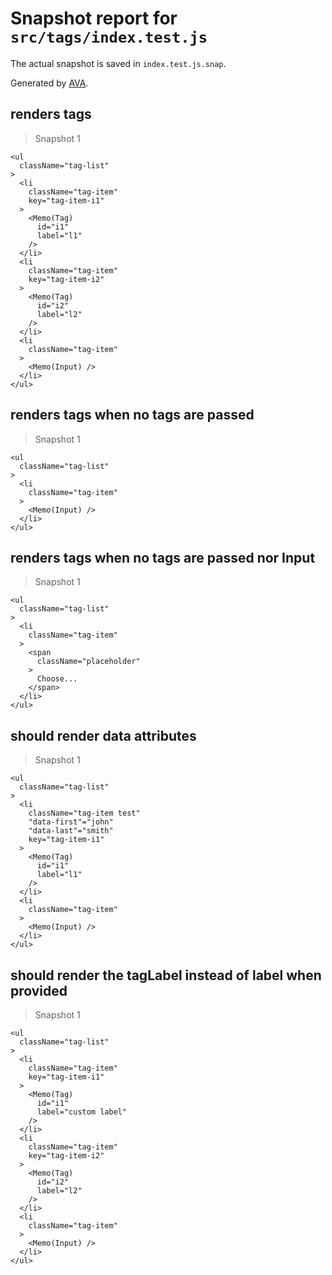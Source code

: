 # Snapshot report for `src/tags/index.test.js`

The actual snapshot is saved in `index.test.js.snap`.

Generated by [AVA](https://ava.li).

## renders tags

> Snapshot 1

    <ul
      className="tag-list"
    >
      <li
        className="tag-item"
        key="tag-item-i1"
      >
        <Memo(Tag)
          id="i1"
          label="l1"
        />
      </li>
      <li
        className="tag-item"
        key="tag-item-i2"
      >
        <Memo(Tag)
          id="i2"
          label="l2"
        />
      </li>
      <li
        className="tag-item"
      >
        <Memo(Input) />
      </li>
    </ul>

## renders tags when no tags are passed

> Snapshot 1

    <ul
      className="tag-list"
    >
      <li
        className="tag-item"
      >
        <Memo(Input) />
      </li>
    </ul>

## renders tags when no tags are passed nor Input

> Snapshot 1

    <ul
      className="tag-list"
    >
      <li
        className="tag-item"
      >
        <span
          className="placeholder"
        >
          Choose...
        </span>
      </li>
    </ul>

## should render data attributes

> Snapshot 1

    <ul
      className="tag-list"
    >
      <li
        className="tag-item test"
        "data-first"="john"
        "data-last"="smith"
        key="tag-item-i1"
      >
        <Memo(Tag)
          id="i1"
          label="l1"
        />
      </li>
      <li
        className="tag-item"
      >
        <Memo(Input) />
      </li>
    </ul>

## should render the tagLabel instead of label when provided

> Snapshot 1

    <ul
      className="tag-list"
    >
      <li
        className="tag-item"
        key="tag-item-i1"
      >
        <Memo(Tag)
          id="i1"
          label="custom label"
        />
      </li>
      <li
        className="tag-item"
        key="tag-item-i2"
      >
        <Memo(Tag)
          id="i2"
          label="l2"
        />
      </li>
      <li
        className="tag-item"
      >
        <Memo(Input) />
      </li>
    </ul>
